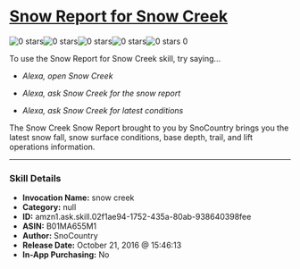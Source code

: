 # [Snow Report for Snow Creek](http://alexa.amazon.com/#skills/amzn1.ask.skill.02f1ae94-1752-435a-80ab-938640398fee)
![0 stars](../../images/ic_star_border_black_18dp_1x.png)![0 stars](../../images/ic_star_border_black_18dp_1x.png)![0 stars](../../images/ic_star_border_black_18dp_1x.png)![0 stars](../../images/ic_star_border_black_18dp_1x.png)![0 stars](../../images/ic_star_border_black_18dp_1x.png) 0

To use the Snow Report for Snow Creek skill, try saying...

* *Alexa, open Snow Creek*

* *Alexa, ask Snow Creek for the snow report*

* *Alexa, ask Snow Creek for latest conditions*

The Snow Creek Snow Report brought to you by SnoCountry brings you the latest snow fall, snow surface conditions,  base depth, trail, and lift operations information.

***

### Skill Details

* **Invocation Name:** snow creek
* **Category:** null
* **ID:** amzn1.ask.skill.02f1ae94-1752-435a-80ab-938640398fee
* **ASIN:** B01MA655M1
* **Author:** SnoCountry
* **Release Date:** October 21, 2016 @ 15:46:13
* **In-App Purchasing:** No
